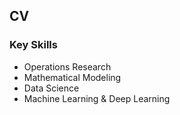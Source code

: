 ## CV

### Key Skills

  * Operations Research
  * Mathematical Modeling
  * Data Science 
  * Machine Learning & Deep Learning
